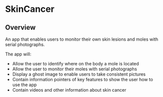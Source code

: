 # SkinCancer

## Overview
An app that enables users to monitor their own skin lesions and moles with serial photographs.

The app will:
* Allow the user to identify where on the body a mole is located
* Allow the user to monitor their moles with serial photographs
* Display a ghost image to enable users to take consistent pictures
* Contain information pointers of key features to show the user how to use the app
* Contain videos and other information about skin cancer
